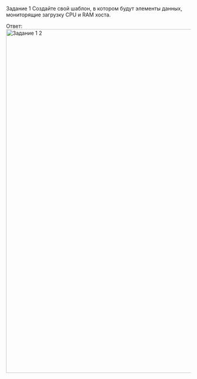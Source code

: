 Задание 1
Создайте свой шаблон, в котором будут элементы данных, мониторящие загрузку CPU и RAM хоста.

Ответ: 
<img width="936" alt="Задание 1 2" src="https://github.com/user-attachments/assets/53005b86-a05b-4af2-b0a1-2fe1f0e9d925" />
